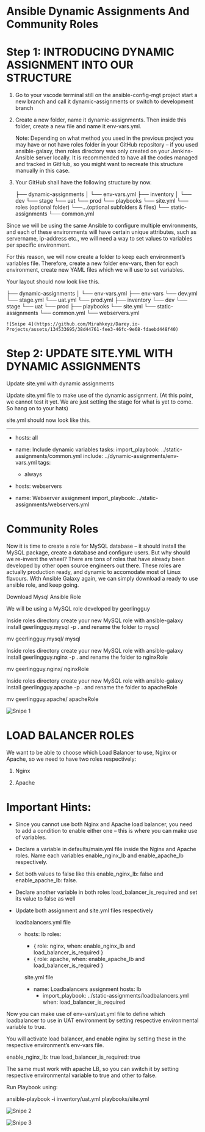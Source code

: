# Ansible Dynamic Assignments And Community Roles

# Step 1: INTRODUCING DYNAMIC ASSIGNMENT INTO OUR STRUCTURE

1. Go to your vscode terminal still on the ansible-config-mgt project start a new branch and call it dynamic-assignments or switch to development branch

2. Create a new folder, name it dynamic-assignments. Then inside this folder, create a new file and name it env-vars.yml.

   Note: Depending on what method you used in the previous project you may have or not have roles folder in your GitHub repository – if you used ansible-galaxy, then roles directory was only created on your Jenkins-Ansible server locally. It is recommended to have all the codes managed and tracked in GitHub, so you might want to recreate this structure manually in this case.

3. Your GitHub shall have the following structure by now.

   ├── dynamic-assignments
│   └── env-vars.yml
├── inventory
│   └── dev
    └── stage
    └── uat
    └── prod
└── playbooks
    └── site.yml
└── roles (optional folder)
    └──...(optional subfolders & files)
└── static-assignments
    └── common.yml

Since we will be using the same Ansible to configure multiple environments, and each of these environments will have certain unique attributes, such as servername, ip-address etc., we will need a way to set values to variables per specific environment.

For this reason, we will now create a folder to keep each environment’s variables file. Therefore, create a new folder env-vars, then for each environment, create new YAML files which we will use to set variables.

Your layout should now look like this.

├── dynamic-assignments
│   └── env-vars.yml
├── env-vars
    └── dev.yml
    └── stage.yml
    └── uat.yml
    └── prod.yml
├── inventory
    └── dev
    └── stage
    └── uat
    └── prod
├── playbooks
    └── site.yml
└── static-assignments
    └── common.yml
    └── webservers.yml

    ![Snipe 4](https://github.com/Mirahkeyz/Darey.io-Projects/assets/134533695/38d44761-fee3-46fc-9e68-fdaebd448f40)


# Step 2: UPDATE SITE.YML WITH DYNAMIC ASSIGNMENTS

Update site.yml with dynamic assignments

Update site.yml file to make use of the dynamic assignment. (At this point, we cannot test it yet. We are just setting the stage for what is yet to come. So hang on to your hats)

site.yml should now look like this.

---
- hosts: all
- name: Include dynamic variables 
  tasks:
  import_playbook: ../static-assignments/common.yml 
  include: ../dynamic-assignments/env-vars.yml
  tags:
    - always

-  hosts: webservers
- name: Webserver assignment
  import_playbook: ../static-assignments/webservers.yml

# Community Roles

Now it is time to create a role for MySQL database – it should install the MySQL package, create a database and configure users. But why should we re-invent the wheel? There are tons of roles that have already been developed by other open source engineers out there. These roles are actually production ready, and dynamic to accomodate most of Linux flavours. With Ansible Galaxy again, we can simply download a ready to use ansible role, and keep going.

Download Mysql Ansible Role

We will be using a MySQL role developed by geerlingguy

Inside roles directory create your new MySQL role with ansible-galaxy install geerlingguy.mysql -p . and rename the folder to mysql

mv geerlingguy.mysql/ mysql

Inside roles directory create your new MySQL role with ansible-galaxy install geerlingguy.nginx -p . and rename the folder to nginxRole

mv geerlingguy.nginx/ nginxRole

Inside roles directory create your new MySQL role with ansible-galaxy install geerlingguy.apache -p . and rename the folder to apacheRole

mv geerlingguy.apache/ apacheRole

![Snipe 1](https://github.com/Mirahkeyz/Darey.io-Projects/assets/134533695/aa1aef10-e36d-44e9-9a51-b8126f2090ba)

# LOAD BALANCER ROLES

We want to be able to choose which Load Balancer to use, Nginx or Apache, so we need to have two roles respectively:

1. Nginx

2. Apache

# Important Hints:

- Since you cannot use both Nginx and Apache load balancer, you need to add a condition to enable either one – this is where you can make use of variables.

- Declare a variable in defaults/main.yml file inside the Nginx and Apache roles. Name each variables enable_nginx_lb and enable_apache_lb respectively.

- Set both values to false like this enable_nginx_lb: false and enable_apache_lb: false.

- Declare another variable in both roles load_balancer_is_required and set its value to false as well

- Update both assignment and site.yml files respectively

  loadbalancers.yml file

  - hosts: lb
  roles:
    - { role: nginx, when: enable_nginx_lb and load_balancer_is_required }
    - { role: apache, when: enable_apache_lb and load_balancer_is_required }
   
    site.yml file

    
     - name: Loadbalancers assignment
       hosts: lb
         - import_playbook: ../static-assignments/loadbalancers.yml
        when: load_balancer_is_required

Now you can make use of env-vars\uat.yml file to define which loadbalancer to use in UAT environment by setting respective environmental variable to true.

You will activate load balancer, and enable nginx by setting these in the respective environment’s env-vars file.

enable_nginx_lb: true
load_balancer_is_required: true

The same must work with apache LB, so you can switch it by setting respective environmental variable to true and other to false.

Run Playbook using:

ansible-playbook -i inventory/uat.yml playbooks/site.yml

![Snipe 2](https://github.com/Mirahkeyz/Darey.io-Projects/assets/134533695/74144399-8104-4b69-8396-268fe16adad8)

![Snipe 3](https://github.com/Mirahkeyz/Darey.io-Projects/assets/134533695/f56a2f87-aa01-4ce2-b8d7-7125af3f6ece)























































































































